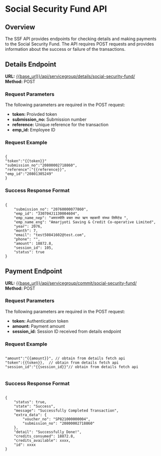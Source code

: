 # Social Security Fund API

## Overview

The SSF API provides endpoints for checking details and making payments to the Social Security Fund. The API requires POST requests and provides information about the success or failure of the transactions.

## Details Endpoint

**URL:** [{{base_url}}/api/servicegroup/details/social-security-fund/](base_url/api/servicegroup/details/social-security-fund/)  
**Method:** POST

### Request Parameters

The following parameters are required in the POST request:

- **token:**  Proivded token
- **submission_no:** Submission number
- **reference:** Unique reference for the transaction
- **emp_id:** Employee ID

### Request Example

<pre><code class="json">
{
"token":"{{token}}"
"submission_no":"20800002718860",
"reference":"{{reference}}",
"emp_id":"20801305249"
}
</code></pre>

### Success Response Format
<pre><code class="json">
{
    "submission_no": "20760000077860",
    "emp_id": "330704J1130004604",
    "emp_name_nep": "अमरज्योति बचत तथा ऋण सहकारी संस्था लिमिटेड ",
    "emp_name_eng": "Amarjyoti Saving & Credit Co-operative Limited",
    "year": 2076,
    "month": 7,
    "email": "test50841602@test.com",
    "phone": "",
    "amount": 18872.8,
    "session_id": 105,
    "status": true
}
</code></pre>

## Payment Endpoint

**URL:** [{{base_url}}/api/servicegroup/commit/social-security-fund/](base_url/api/servicegroup/commit/social-security-fund/)  
**Method:** POST

### Request Parameters

The following parameters are required in the POST request:

- **token:** Authentication token
- **amount:** Payment amount
- **session_id:** Session ID received from details endpoint

### Request Example

<pre><code class="json">
"amount":"{{amount}}", // obtain from details fetch api 
"token":{{token}},  // obtain from details fetch api 
"session_id":"{{session_id}}"// obtain from details fetch api 

</code></pre>

### Success Response Format
<pre><code class="json">
{
    "status": true,
    "state": "Success",
    "message": "Successfully Completed Transaction",
    "extra_data": {
        "voucher_no": "SP821000000004",
        "submission_no": "20800002718860"
    },
    "detail": "Successfully Done!",
    "credits_consumed": 18872.8,
    "credits_available": xxxx,
    "id": xxxx
}
</code></pre>

